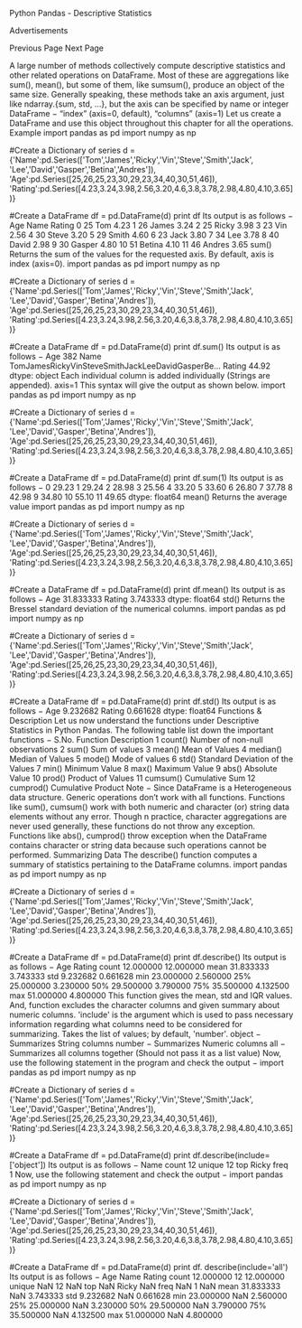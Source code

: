 
Python Pandas - Descriptive Statistics

Advertisements


 Previous Page 
Next Page   


A large number of methods collectively compute descriptive statistics and other related operations on DataFrame. Most of these are aggregations like sum(), mean(), but some of them, like sumsum(), produce an object of the same size. Generally speaking, these methods take an axis argument, just like ndarray.{sum, std, ...}, but the axis can be specified by name or integer
DataFrame − “index” (axis=0, default), “columns” (axis=1)
Let us create a DataFrame and use this object throughout this chapter for all the operations.
Example
import pandas as pd
import numpy as np

#Create a Dictionary of series
d = {'Name':pd.Series(['Tom','James','Ricky','Vin','Steve','Smith','Jack',
   'Lee','David','Gasper','Betina','Andres']),
   'Age':pd.Series([25,26,25,23,30,29,23,34,40,30,51,46]),
   'Rating':pd.Series([4.23,3.24,3.98,2.56,3.20,4.6,3.8,3.78,2.98,4.80,4.10,3.65])}

#Create a DataFrame
df = pd.DataFrame(d)
print df
Its output is as follows −
    Age  Name   Rating
0   25   Tom     4.23
1   26   James   3.24
2   25   Ricky   3.98
3   23   Vin     2.56
4   30   Steve   3.20
5   29   Smith   4.60
6   23   Jack    3.80
7   34   Lee     3.78
8   40   David   2.98
9   30   Gasper  4.80
10  51   Betina  4.10
11  46   Andres  3.65
sum()
Returns the sum of the values for the requested axis. By default, axis is index (axis=0).
import pandas as pd
import numpy as np
 
#Create a Dictionary of series
d = {'Name':pd.Series(['Tom','James','Ricky','Vin','Steve','Smith','Jack',
   'Lee','David','Gasper','Betina','Andres']),
   'Age':pd.Series([25,26,25,23,30,29,23,34,40,30,51,46]),
   'Rating':pd.Series([4.23,3.24,3.98,2.56,3.20,4.6,3.8,3.78,2.98,4.80,4.10,3.65])}

#Create a DataFrame
df = pd.DataFrame(d)
print df.sum()
Its output is as follows −
Age                                                    382
Name     TomJamesRickyVinSteveSmithJackLeeDavidGasperBe...
Rating                                               44.92
dtype: object
Each individual column is added individually (Strings are appended).
axis=1
This syntax will give the output as shown below.
import pandas as pd
import numpy as np
 
#Create a Dictionary of series
d = {'Name':pd.Series(['Tom','James','Ricky','Vin','Steve','Smith','Jack',
   'Lee','David','Gasper','Betina','Andres']),
   'Age':pd.Series([25,26,25,23,30,29,23,34,40,30,51,46]),
   'Rating':pd.Series([4.23,3.24,3.98,2.56,3.20,4.6,3.8,3.78,2.98,4.80,4.10,3.65])}
 
#Create a DataFrame
df = pd.DataFrame(d)
print df.sum(1)
Its output is as follows −
0    29.23
1    29.24
2    28.98
3    25.56
4    33.20
5    33.60
6    26.80
7    37.78
8    42.98
9    34.80
10   55.10
11   49.65
dtype: float64
mean()
Returns the average value
import pandas as pd
import numpy as np

#Create a Dictionary of series
d = {'Name':pd.Series(['Tom','James','Ricky','Vin','Steve','Smith','Jack',
   'Lee','David','Gasper','Betina','Andres']),
   'Age':pd.Series([25,26,25,23,30,29,23,34,40,30,51,46]),
   'Rating':pd.Series([4.23,3.24,3.98,2.56,3.20,4.6,3.8,3.78,2.98,4.80,4.10,3.65])}

#Create a DataFrame
df = pd.DataFrame(d)
print df.mean()
Its output is as follows −
Age       31.833333
Rating     3.743333
dtype: float64
std()
Returns the Bressel standard deviation of the numerical columns.
import pandas as pd
import numpy as np

#Create a Dictionary of series
d = {'Name':pd.Series(['Tom','James','Ricky','Vin','Steve','Smith','Jack',
   'Lee','David','Gasper','Betina','Andres']),
   'Age':pd.Series([25,26,25,23,30,29,23,34,40,30,51,46]),
   'Rating':pd.Series([4.23,3.24,3.98,2.56,3.20,4.6,3.8,3.78,2.98,4.80,4.10,3.65])}

#Create a DataFrame
df = pd.DataFrame(d)
print df.std()
Its output is as follows −
Age       9.232682
Rating    0.661628
dtype: float64
Functions & Description
Let us now understand the functions under Descriptive Statistics in Python Pandas. The following table list down the important functions −
S.No.
Function
Description
1
count()
Number of non-null observations
2
sum()
Sum of values
3
mean()
Mean of Values
4
median()
Median of Values
5
mode()
Mode of values
6
std()
Standard Deviation of the Values
7
min()
Minimum Value
8
max()
Maximum Value
9
abs()
Absolute Value
10
prod()
Product of Values
11
cumsum()
Cumulative Sum
12
cumprod()
Cumulative Product
Note − Since DataFrame is a Heterogeneous data structure. Generic operations don’t work with all functions.
Functions like sum(), cumsum() work with both numeric and character (or) string data elements without any error. Though n practice, character aggregations are never used generally, these functions do not throw any exception.
Functions like abs(), cumprod() throw exception when the DataFrame contains character or string data because such operations cannot be performed.
Summarizing Data
The describe() function computes a summary of statistics pertaining to the DataFrame columns.
import pandas as pd
import numpy as np

#Create a Dictionary of series
d = {'Name':pd.Series(['Tom','James','Ricky','Vin','Steve','Smith','Jack',
   'Lee','David','Gasper','Betina','Andres']),
   'Age':pd.Series([25,26,25,23,30,29,23,34,40,30,51,46]),
   'Rating':pd.Series([4.23,3.24,3.98,2.56,3.20,4.6,3.8,3.78,2.98,4.80,4.10,3.65])}

#Create a DataFrame
df = pd.DataFrame(d)
print df.describe()
Its output is as follows −
               Age         Rating
count    12.000000      12.000000
mean     31.833333       3.743333
std       9.232682       0.661628
min      23.000000       2.560000
25%      25.000000       3.230000
50%      29.500000       3.790000
75%      35.500000       4.132500
max      51.000000       4.800000
This function gives the mean, std and IQR values. And, function excludes the character columns and given summary about numeric columns. 'include' is the argument which is used to pass necessary information regarding what columns need to be considered for summarizing. Takes the list of values; by default, 'number'.
object − Summarizes String columns
number − Summarizes Numeric columns
all − Summarizes all columns together (Should not pass it as a list value)
Now, use the following statement in the program and check the output −
import pandas as pd
import numpy as np

#Create a Dictionary of series
d = {'Name':pd.Series(['Tom','James','Ricky','Vin','Steve','Smith','Jack',
   'Lee','David','Gasper','Betina','Andres']),
   'Age':pd.Series([25,26,25,23,30,29,23,34,40,30,51,46]),
   'Rating':pd.Series([4.23,3.24,3.98,2.56,3.20,4.6,3.8,3.78,2.98,4.80,4.10,3.65])}

#Create a DataFrame
df = pd.DataFrame(d)
print df.describe(include=['object'])
Its output is as follows −
          Name
count       12
unique      12
top      Ricky
freq         1
Now, use the following statement and check the output −
import pandas as pd
import numpy as np

#Create a Dictionary of series
d = {'Name':pd.Series(['Tom','James','Ricky','Vin','Steve','Smith','Jack',
   'Lee','David','Gasper','Betina','Andres']),
   'Age':pd.Series([25,26,25,23,30,29,23,34,40,30,51,46]),
   'Rating':pd.Series([4.23,3.24,3.98,2.56,3.20,4.6,3.8,3.78,2.98,4.80,4.10,3.65])}

#Create a DataFrame
df = pd.DataFrame(d)
print df. describe(include='all')
Its output is as follows −
          Age          Name       Rating
count   12.000000        12    12.000000
unique        NaN        12          NaN
top           NaN     Ricky          NaN
freq          NaN         1          NaN
mean    31.833333       NaN     3.743333
std      9.232682       NaN     0.661628
min     23.000000       NaN     2.560000
25%     25.000000       NaN     3.230000
50%     29.500000       NaN     3.790000
75%     35.500000       NaN     4.132500
max     51.000000       NaN     4.800000


